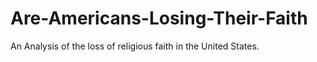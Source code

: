 # Are-Americans-Losing-Their-Faith
An Analysis of the loss of religious faith in the United States.
